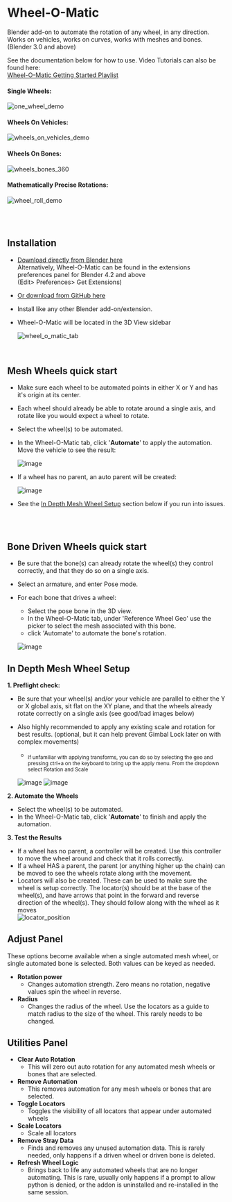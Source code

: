 # Wheel-O-Matic
Blender add-on to automate the rotation of any wheel, in any direction.  
Works on vehicles, works on curves, works with meshes and bones.  
(Blender 3.0 and above)

See the documentation below for how to use. Video Tutorials can also be found here:  
[Wheel-O-Matic Getting Started Playlist](https://www.youtube.com/playlist?list=PLY5_r8hBoCVy7fIXbRdR6SprFaGgF5K8I)


 #### Single Wheels:
 ![one_wheel_demo](https://github.com/user-attachments/assets/2480f7b2-eaab-451c-9092-4c1ab9def830)

 #### Wheels On Vehicles:
 ![wheels_on_vehicles_demo](https://github.com/user-attachments/assets/d1070134-beb8-40aa-9d7e-82dd23334676)

  #### Wheels On Bones:
  ![wheels_bones_360](https://github.com/user-attachments/assets/e878f672-f8ad-4b98-ab0b-31a5859e3b86)


 #### Mathematically Precise Rotations:
![wheel_roll_demo](https://github.com/user-attachments/assets/48008a20-98a7-4f69-be2c-8e0d8ba187f2)

<br>
<br>

## Installation
- [Download directly from Blender here](https://extensions.blender.org/add-ons/wheel-o-matic/)  
  Alternatively, Wheel-O-Matic can be found in the extensions preferences panel for Blender 4.2 and above  
  (Edit> Preferences> Get Extensions)
- [Or download from GitHub here](https://github.com/TechArtToolBox/wheel-o-matic/blob/main/wheel_o_matic_v1.0.0.zip)
- Install like any other Blender add-on/extension.
- Wheel-O-Matic will be located in the 3D View sidebar
  
  ![wheel_o_matic_tab](https://github.com/user-attachments/assets/ad9e03ea-c06c-46a7-892f-918fa3375f2e)
<br>

## Mesh Wheels quick start

  - Make sure each wheel to be automated points in either X or Y and has it's origin at its center.
  - Each wheel should already be able to rotate around a single axis, and rotate like you would expect a wheel to rotate. 
  - Select the wheel(s) to be automated.
  - In the Wheel-O-Matic tab, click '**Automate**' to apply the automation. Move the vehicle to see the result:
    
    ![image](https://github.com/user-attachments/assets/191b5f5e-b6ab-4659-98cc-5a8e2f69ed8f)
    
  - If a wheel has no parent, an auto parent will be created:
    
    ![image](https://github.com/user-attachments/assets/f95f182c-2d39-41b4-ab00-73edf9cd2a59)


 - See the [In Depth Mesh Wheel Setup](#In-Depth-Mesh-Wheel-Setup) section below if you run into issues.
<br>
<br>

     


## Bone Driven Wheels quick start
- Be sure that the bone(s) can already rotate the wheel(s) they control correctly, and that they do so on a single axis.
- Select an armature, and enter Pose mode.
- For each bone that drives a wheel:
  - Select the pose bone in the 3D view.
  - In the Wheel-O-Matic tab, under 'Reference Wheel Geo' use the picker to select the mesh associated with this bone.
  - click 'Automate' to automate the bone's rotation.
 
  ![image](https://github.com/user-attachments/assets/681d9130-e7e0-4b8c-b913-c8a0f7e43d4e)

 
  
## In Depth Mesh Wheel Setup
**1. Preflight check:**
  - Be sure that your wheel(s) and/or your vehicle are parallel to either the Y or X global axis, sit flat on the XY plane, and that the wheels already rotate correctly on a single axis (see good/bad images below)
  - Also highly recommended to apply any existing scale and rotation for best results. (optional, but it can help prevent Gimbal Lock later on with complex movements)
    - <sub>If unfamiliar with applying transforms, you can do so by selecting the geo and pressing ctrl+a on the keyboard to bring up the apply menu. From the dropdown select Rotation and Scale</sub>

     ![image](https://github.com/user-attachments/assets/cb4695f1-98cf-46c4-8ede-151ed8db7034)
    ![image](https://github.com/user-attachments/assets/bcda90f1-e15d-4e85-bc38-936dac23d3ed)


**2. Automate the Wheels**
  - Select the wheel(s) to be automated.
  - In the Wheel-O-Matic tab, click '**Automate**' to finish and apply the automation.

**3. Test the Results**
  - If a wheel has no parent, a controller will be created. Use this controller to move the wheel around and check that it rolls correctly.
  - If a wheel HAS a parent, the parent (or anything higher up the chain) can be moved to see the wheels rotate along with the movement.
  - Locators will also be created. These can be used to make sure the wheel is setup correctly. The locator(s) should be at the base of the wheel(s), and have arrows that point in the forward and reverse direction of the wheel(s). They should follow along with the wheel as it moves <br>![locator_position](https://github.com/user-attachments/assets/c6c245f0-7c6e-4b42-9546-d6a96c49c6c4)

    



## Adjust Panel
These options become available when a single automated mesh wheel, or single automated bone is selected. Both values can be keyed as needed.
- **Rotation power**
  - Changes automation strength. Zero means no rotation, negative values spin the wheel in reverse.
- **Radius**
  - Changes the radius of the wheel. Use the locators as a guide to match radius to the size of the wheel. This rarely needs to be changed.
  
## Utilities Panel
  - **Clear Auto Rotation**
    - This will zero out auto rotation for any automated mesh wheels or bones that are selected.
  - **Remove Automation**
    - This removes automation for any mesh wheels or bones that are selected.
  - **Toggle Locators**
    - Toggles the visibility of all locators that appear under automated wheels
  - **Scale Locators**
    - Scale all locators
  - **Remove Stray Data**
    - Finds and removes any unused automation data. This is rarely needed, only happens if a driven wheel or driven bone is deleted.
  - **Refresh Wheel Logic**
    - Brings back to life any automated wheels that are no longer automating. This is rare, usually only happens if a prompt to allow python is denied, or the addon is uninstalled and re-installed in the same session. 



